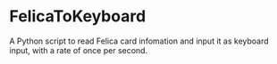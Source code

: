# FelicaToKeyboard
A Python script to read Felica card infomation and input it as keyboard input, with a rate of once per second.
